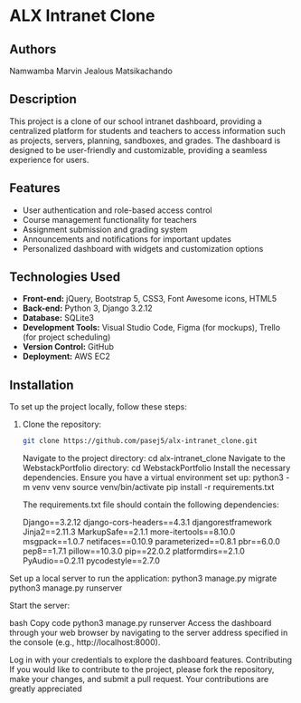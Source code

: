 # ALX Intranet Clone

## Authors

Namwamba Marvin Jealous Matsikachando

## Description

This project is a clone of our school intranet dashboard, providing a centralized platform for students and teachers to access information such as projects, servers, planning, sandboxes, and grades. The dashboard is designed to be user-friendly and customizable, providing a seamless experience for users.

## Features

- User authentication and role-based access control
- Course management functionality for teachers
- Assignment submission and grading system
- Announcements and notifications for important updates
- Personalized dashboard with widgets and customization options

## Technologies Used

- **Front-end:** jQuery, Bootstrap 5, CSS3, Font Awesome icons, HTML5
- **Back-end:** Python 3, Django 3.2.12
- **Database:** SQLite3
- **Development Tools:** Visual Studio Code, Figma (for mockups), Trello (for project scheduling)
- **Version Control:** GitHub
- **Deployment:** AWS EC2

## Installation

To set up the project locally, follow these steps:

1. Clone the repository:

   ```bash
   git clone https://github.com/pasej5/alx-intranet_clone.git
   ```

   Navigate to the project directory: cd alx-intranet_clone
   Navigate to the WebstackPortfolio directory: cd WebstackPortfolio
   Install the necessary dependencies. Ensure you have a virtual environment set up: python3 -m venv venv
   source venv/bin/activate
   pip install -r requirements.txt

   The requirements.txt file should contain the following dependencies:

   Django==3.2.12
   django-cors-headers==4.3.1
   djangorestframework
   Jinja2==2.11.3
   MarkupSafe==2.1.1
   more-itertools==8.10.0
   msgpack==1.0.7
   netifaces==0.10.9
   parameterized==0.8.1
   pbr==6.0.0
   pep8==1.7.1
   pillow==10.3.0
   pip==22.0.2
   platformdirs==2.1.0
   PyAudio==0.2.11
   pycodestyle==2.7.0

Set up a local server to run the application:
python3 manage.py migrate
python3 manage.py runserver

Start the server:

bash
Copy code
python3 manage.py runserver
Access the dashboard through your web browser by navigating to the server address specified in the console (e.g., http://localhost:8000).

Log in with your credentials to explore the dashboard features.
Contributing
If you would like to contribute to the project, please fork the repository, make your changes, and submit a pull request. Your contributions are greatly appreciated
